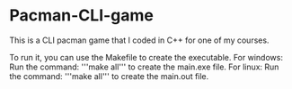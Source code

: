 # Pacman-CLI-game
This is a CLI pacman game that I coded in C++ for one of my courses. 

To run it, you can use the Makefile to create the executable. 
For windows:
Run the command: '''make all''' to create the main.exe file. 
For linux:
Run the command: '''make all''' to create the main.out file. 
